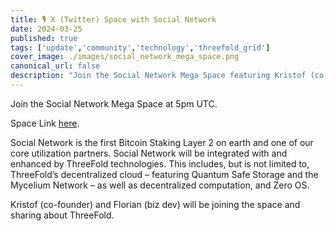 ```yaml
---
title: 🎙️ X (Twitter) Space with Social Network
date: 2024-03-25
published: true
tags: ['update','community','technology','threefold_grid']
cover_image: ./images/social_network_mega_space.png
canonical_url: false
description: "Join the Social Network Mega Space featuring Kristof (co-founder) and Florian (biz dev)."
---
```


Join the Social Network Mega Space at 5pm UTC.

Space Link [here](https://twitter.com/i/spaces/1BdxYrPBpAAKX).

Social Network is the first Bitcoin Staking Layer 2 on earth and one of our core utilization partners. Social Network will be integrated with and enhanced by ThreeFold technologies. This includes, but is not limited to, ThreeFold’s decentralized cloud – featuring Quantum Safe Storage and the Mycelium Network – as well as decentralized computation, and Zero OS.

Kristof (co-founder) and Florian (biz dev) will be joining the space and sharing about ThreeFold. 